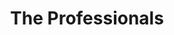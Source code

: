 ---
artist: 'The Professionals'
title: 'The Professionals'
apple_link: 'https://music.apple.com/us/album/the-professionals/1493229323'
link: 'https://www.dropbox.com/s/e9glm84irdob5pl/TheProfessionals.zip?dl=1'
content: ""
new_image: '../assets/FFWD/The Professionals.jpg'
published_date: '2020-03-24T01:04:21.000Z'
---